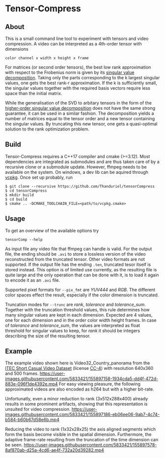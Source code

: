 # Tensor-Compress
## About
This is a small command line tool to experiment with tensors and video compression.
A video can be interpreted as a 4th-order tensor with dimensions 
```
color channel x width x height x frame
```
For matrices (or second order tensors), the best low rank approximation with respect to the Frobenius norm
is given by its [singular value decomposition](https://en.wikipedia.org/wiki/Singular_value_decomposition). Taking only the parts corresponding to the k largest singular values, one gets the best rank-r approximation. If the k is sufficiently small, the singular values together with the required basis vectors require less space than the initial matrix.

While the generalisation of the SVD to arbitary tensors in the form of the [higher-order singular value decomposition](https://en.wikipedia.org/wiki/Higher-order_singular_value_decomposition) does not have the same strong guarantee, it can be used in a similar fashion. The decomposition yields a number of matrices equal to the tensor order and a new tensor containing the singular values. By truncating this new tensor, one gets a quasi-optimal solution to the rank optimization problem.
## Build
Tensor-Compress requires a C++17 compiler and cmake (>=3.12).
Most dependencies are integrated as submodules and are thus taken care of by a recursive clone or a submodule update. However, ffmpeg needs to be available on the system. On windows, a dev lib can be aquired through [vcpkg](https://vcpkg.io/en/index.html). Once set up probably, run
```
$ git clone --recursive https://github.com/Thanduriel/tensorCompress
$ cd tensorCompress
$ mkdir build
$ cd build
$ cmake .. -DCMAKE_TOOLCHAIN_FILE=<path/to/vcpkg.cmake>
```

## Usage
To get an overview of the available options try
```
tensorComp --help
```
As input file any video file that ffmpeg can handle is valid. For the output file, the ending should be `.avi` to store a lossless version of the video reconstructed from the truncated tensor. Other video formats are not supported. If the output file has the ending `.ten`, truncated tesor itself is stored instead. This option is of limited use currently, as the resulting file is quite large and the only operation that can be done with it, is to load it again to encode it as an `.avi` file.

Supported pixel formats for `--pix_fmt` are *YUV444* and *RGB*. The different color spaces effect the result, especially if the color dimension is truncated.

Truncation modes for `--trunc` are *rank*, *tolerance* and *tolerance_sum*. Together with the truncation threshold values, this rule determines how many singular values are kept in each dimension. Expected are 4 values, one for each dimension and in the order color width height frames. In case of *tolerance* and *tolerance_sum*, the values are interpreted as float threshold for singular values to keep, for *rank* it should be integers describing the size of the resulting tensor.


## Example
The example video shown here is Video32_Country_panorama from the [ITEC Short Casual Video Dataset](http://ftp.itec.aau.at/datasets/short-casual-videos/) (license [CC-4](https://creativecommons.org/licenses/by-nc-sa/4.0/)) with resolution 640x360 and 500 frames.
https://user-images.githubusercontent.com/5833421/155897158-1934cda5-dd4f-472d-883e-096f1de4392e.mp4
For easy viewing pleasure, the following approximated videos are also encoded as h264 but with a higher bit-rate.

Unfortunatly, even a minor reduction to rank (3x512x288x400) already results in some prominent artifacts, showing that this representation is unsuited for video compression.
https://user-images.githubusercontent.com/5833421/155897186-eb06ee06-9ab7-4c74-b584-b60b67d58e6b.mp4

Reducing the video to rank (1x32x28x25) the axis aligned segments which form the basis become visible in the spatial dimension. Furthermore, the adaptive frame-rate resulting from the truncation of the time dimension can be seen.
https://user-images.githubusercontent.com/5833421/155897578-8af870ab-d25a-4cd6-ae4f-732a20d39282.mp4

